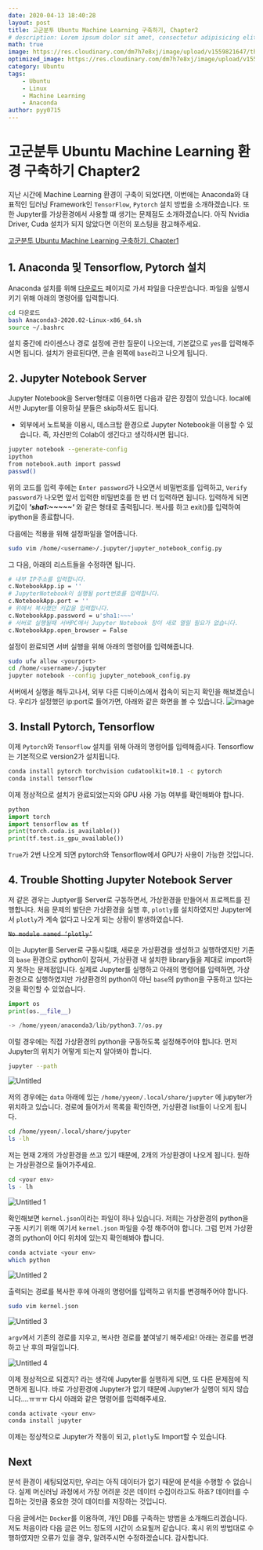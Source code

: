 ```yaml
---
date: 2020-04-13 18:40:28
layout: post
title: 고군분투 Ubuntu Machine Learning 구축하기, Chapter2
# description: Lorem ipsum dolor sit amet, consectetur adipisicing elit, sed do eiusmod tempor incididunt ut labore et dolore magna aliqua.
math: true
image: https://res.cloudinary.com/dm7h7e8xj/image/upload/v1559821647/theme2_ylcxxz.jpg
optimized_image: https://res.cloudinary.com/dm7h7e8xj/image/upload/v1559821647/theme2_ylcxxz.jpg
category: Ubuntu
tags:
    - Ubuntu
    - Linux
    - Machine Learning
    - Anaconda
author: pyy0715
---
```


# 고군분투 Ubuntu Machine Learning 환경 구축하기 Chapter2

지난 시간에 Machine Learning 환경이 구축이 되었다면, 이번에는 Anaconda와 대표적인 딥러닝 Framework인 `TensorFlow`, `Pytorch` 설치 방법을 소개하겠습니다.
또한 Jupyter를 가상환경에서 사용할 떄 생기는 문제점도 소개하겠습니다.
아직 Nvidia Driver, Cuda 설치가 되지 않았다면 이전의 포스팅을 참고해주세요.

[고군분투 Ubuntu Machine Learning 구축하기, Chapter1](https://pyy0715.github.io/2020/04/13/Ubuntu1/)

## 1. Anaconda 및 Tensorflow, Pytorch 설치

Anaconda 설치를 위해 [다운로드](https://www.anaconda.com/distribution/) 페이지로 가서 파일을 다운받습니다.
파일을 실행시키기 위해 아래의 명령어를 입력합니다.

```bash
cd 다운로드
bash Anaconda3-2020.02-Linux-x86_64.sh
source ~/.bashrc
```

설치 중간에 라이센스나 경로 설정에 관한 질문이 나오는데, 기본값으로 `yes`를 입력해주시면 됩니다.
설치가 완료된다면, 콘솔 왼쪽에 `base`라고 나오게 됩니다.

## 2. Jupyter Notebook Server

Jupyter Notebook을 Server형태로 이용하면 다음과 같은 장점이 있습니다.
local에서만 Jupyter를 이용하실 분들은 skip하셔도 됩니다.
- 외부에서 노트북을 이용시, 데스크탑 환경으로 Jupyter Notebook을 이용할 수 있습니다. 즉, 자신만의 Colab이 생긴다고 생각하시면 됩니다.

```bash
jupyter notebook --generate-config
ipython
from notebook.auth import passwd
passwd()
```
위의 코드를 입력 후에는 `Enter password`가 나오면서 비밀번호를 입력하고, `Verify password`가 나오면 앞서 입력한 비밀번호를 한 번 더 입력하면 됩니다. 
입력하게 되면 키값이 ***'sha1:~~~~~'*** 와 같은 형태로 출력됩니다. 복사를 하고 exit()를 입력하여 ipython을 종료합니다.

다음에는 적용을 위해 설정파일을 열어줍니다.
```bash
sudo vim /home/<username>/.jupyter/jupyter_notebook_config.py
```
그 다음, 아래의 리스트들을 수정하면 됩니다.
```bash
# 내부 IP주소를 입력합니다.
c.NotebookApp.ip = '' 
# JupyterNotebook이 실행될 port번호를 입력합니다.
c.NotebookApp.port = '' 
# 위에서 복사했던 키값을 입력합니다.
c.NotebookApp.password = u'sha1:~~~'
# 서버로 실행될때 서버PC에서 Jupyter Notebook 창이 새로 열릴 필요가 없습니다. 
c.NotebookApp.open_browser = False 
```

설정이 완료되면 서버 실행을 위해 아래의 명령어를 입력해줍니다.
```bash
sudo ufw allow <yourport>
cd /home/<username>/.jupyter
jupyter notebook --config jupyter_notebook_config.py
```
서버에서 실행을 해두고나서, 외부 다른 디바이스에서 접속이 되는지 확인을 해보겠습니다.
우리가 설정했던 ip:port로 들어가면, 아래와 같은 화면을 볼 수 있습니다.
![image](https://user-images.githubusercontent.com/47301926/90963353-d92bd080-e4f1-11ea-8ade-f32942767643.png)


## 3. Install Pytorch, Tensorflow
이제 `Pytorch`와 `Tensorflow` 설치를 위해 아래의 명령어를 입력해줍시다.
Tensorflow는 기본적으로 version2가 설치됩니다.

```bash
conda install pytorch torchvision cudatoolkit=10.1 -c pytorch
conda install tensorflow
```

이제 정상적으로 설치가 완료되었는지와 GPU 사용 가능 여부를 확인해봐야 합니다.
```python
python
import torch
import tensorflow as tf
print(torch.cuda.is_available())
print(tf.test.is_gpu_available())
```

`True`가 2번 나오게 되면 pytorch와 Tensorflow에서 GPU가 사용이 가능한 것입니다.

## 4. Trouble Shotting Jupyter Notebook Server

저 같은 경우는 Juptyer를 Server로 구동하면서, 가상환경을 만들어서 프로젝트를 진행합니다.
처음 문제의 발단은 가상환경을 실행 후, `plotly`를 설치하였지만 Jupyter에서 `plotly`가 계속 없다고 나오게 되는 상황이 발생하였습니다.

~~`No module named ‘plotly’`~~

이는 Jupyter를 Server로 구동시킬떄, 새로운 가상환경을 생성하고 실행하였지만
기존의 `base` 환경으로 python이 잡혀서, 가상환경 내 설치한 library들을 제대로 import하지 못하는 문제점입니다.
실제로 Jupyter를 실행하고 아래의 명령어를 입력하면, 가상환경으로 실행하였지만
가상환경의 python이 아닌 `base`의 python을 구동하고 있다는 것을 확인할 수 있었습니다.

```python
import os
print(os.__file__)

-> /home/yyeon/anaconda3/lib/python3.7/os.py
```

이럴 경우에는 직접 가상환경의 python을 구동하도록 설정해주어야 합니다.
먼저 Jupyter의 위치가 어떻게 되는지 알아봐야 합니다.

```bash
jupyter --path
```
![Untitled](https://user-images.githubusercontent.com/47301926/79075283-e0192a00-7d2c-11ea-8669-f4d106178424.png)

저의 경우에는 `data` 아래에 있는 `/home/yyeon/.local/share/jupyter` 에 jupyter가 위치하고 있습니다.
경로에 들어가서 목록을 확인하면, 가상환경 list들이 나오게 됩니다.

```bash
cd /home/yyeon/.local/share/jupyter
ls -lh
```

저는 현재 2개의 가상환경을 쓰고 있기 때문에, 2개의 가상환경이 나오게 됩니다.
원하는 가상환경으로 들어가주세요.

```bash
cd <your env>
ls - lh
```
![Untitled 1](https://user-images.githubusercontent.com/47301926/79075284-e14a5700-7d2c-11ea-8d18-32bdb42a9e11.png)

확인해보면 `kernel.json`이라는 파일이 하나 있습니다.
저희는 가상환경의 python을 구동 시키기 위해 여기서 `kernel.json` 파일을 수정 해주어야 합니다.
그럼 먼저 가상환경의 python이 어디 위치에 있는지 확인해봐야 합니다.

```bash
conda actviate <your env>
which python
```

![Untitled 2](https://user-images.githubusercontent.com/47301926/79075285-e1e2ed80-7d2c-11ea-9777-bf9e5d4999aa.png)

출력되는 경로를 복사한 후에 아래의 명령어를 입력하고 위치를 변경해주어야 합니다.

```bash
sudo vim kernel.json
```

![Untitled 3](https://user-images.githubusercontent.com/47301926/79075286-e27b8400-7d2c-11ea-916f-ea3410791960.png)

`argv`에서 기존의 경로를 지우고, 복사한 경로를 붙여넣기 해주세요!
아래는 경로를 변경하고 난 후의 파일입니다.

![Untitled 4](https://user-images.githubusercontent.com/47301926/79075287-e27b8400-7d2c-11ea-8d2c-0bbccd75e26e.png)

이제 정상적으로 되겠지? 라는 생각에 Jupyter를 실행하게 되면, 또 다른 문제점에 직면하게 됩니다.
바로 가상환경에 Jupyter가 없기 때문에 Jupyter가 실행이 되지 않습니다....ㅠㅠㅠ
다시 아래와 같은 명령어를 입력해주세요.

```bash
conda activate <your env>
conda install jupyter
```

이제는 정상적으로 Jupyter가 작동이 되고, `plotly`도 Import할 수 있습니다.

## Next

분석 환경이 세팅되었지만, 우리는 아직 데이터가 없기 때문에 분석을 수행할 수 없습니다.
실제 머신러닝 과정에서 가장 어려운 것은 데이터 수집이라고도 하죠?
데이터를 수집하는 것만큼 중요한 것이 데이터를 저장하는 것입니다.

다음 글에서는 `Docker`를 이용하여, 개인 DB를 구축하는 방법을 소개해드리겠습니다.
저도 처음이라 다음 글은 어느 정도의 시간이 소요될꺼 같습니다.
혹시 위의 방법대로 수행하였지만 오류가 있을 경우, 알려주시면 수정하겠습니다.
감사합니다.
